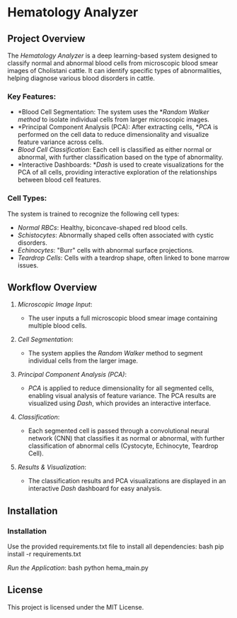 # Hematology Analyzer

## Project Overview
The *Hematology Analyzer* is a deep learning-based system designed to classify normal and abnormal blood cells from microscopic blood smear images of Cholistani cattle. It can identify specific types of abnormalities, helping diagnose various blood disorders in cattle.

### Key Features:
- *Blood Cell Segmentation: The system uses the **Random Walker method* to isolate individual cells from larger microscopic images.
- *Principal Component Analysis (PCA): After extracting cells, **PCA* is performed on the cell data to reduce dimensionality and visualize feature variance across cells.
- *Blood Cell Classification*: Each cell is classified as either normal or abnormal, with further classification based on the type of abnormality.
- *Interactive Dashboards: **Dash* is used to create visualizations for the PCA of all cells, providing interactive exploration of the relationships between blood cell features.

### Cell Types:
The system is trained to recognize the following cell types:
- *Normal RBCs*: Healthy, biconcave-shaped red blood cells.
- *Schistocytes*: Abnormally shaped cells often associated with cystic disorders.
- *Echinocytes*: "Burr" cells with abnormal surface projections.
- *Teardrop Cells*: Cells with a teardrop shape, often linked to bone marrow issues.

## Workflow Overview

1. *Microscopic Image Input*: 
   - The user inputs a full microscopic blood smear image containing multiple blood cells.
  
2. *Cell Segmentation*:
   - The system applies the *Random Walker* method to segment individual cells from the larger image.

3. *Principal Component Analysis (PCA)*:
   - *PCA* is applied to reduce dimensionality for all segmented cells, enabling visual analysis of feature variance. The PCA results are visualized using *Dash*, which provides an interactive interface.

4. *Classification*:
   - Each segmented cell is passed through a convolutional neural network (CNN) that classifies it as normal or abnormal, with further classification of abnormal cells (Cystocyte, Echinocyte, Teardrop Cell).

5. *Results & Visualization*:
   - The classification results and PCA visualizations are displayed in an interactive *Dash* dashboard for easy analysis.

## Installation

### Installation
   Use the provided requirements.txt file to install all dependencies:
   bash
   pip install -r requirements.txt
   

  *Run the Application*:
   bash
   python hema_main.py
   


## License
This project is licensed under the MIT License.